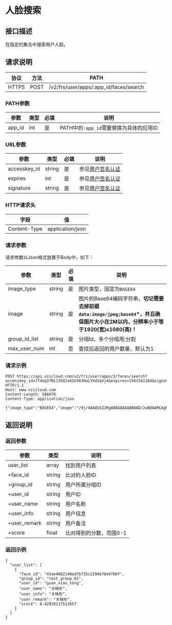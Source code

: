 # 人脸搜索

## 接口描述

在指定的集合中搜索用户人脸。

## 请求说明

协议 | 方法 | PATH 
---|---|---
HTTPS | POST | /v2/frs/user/apps/:app_id/faces/search

### PATH参数

参数 | 类型 | 必填 | 说明
---|---|---|---
app_id | int | 是 | PATH中的`:app_id`需要替换为具体的应用ID

### URL参数

参数 | 类型 | 必填 | 说明
---|---|---|---
accesskey_id | string | 是 | 参见[用户签名认证](/SIGNATURE.md)
expires | int | 是 | 参见[用户签名认证](/SIGNATURE.md)
signature | string | 是 | 参见[用户签名认证](/SIGNATURE.md)

### HTTP请求头

字段 | 值
---|---
Content-Type | application/json

### 请求参数

请求参数以Json格式放置于Body中，如下：

参数 | 类型 | 必填 | 说明 
---|---|---|---
image_type | string | 是 | 图片类型，固定为`BASE64`
image | string | 是 | 图片的Base64编码字符串，**切记需要去掉前缀`data:image/jpeg;base64`*，并且确保图片大小在2M以内，分辨率小于等于1920(宽)x1080(高)！**
group_id_list | string | 是 | 分组Id，多个分组用;分割
max_user_num | int | 否 | 查找后返回的用户数量，默认为1

### 请求示例

```
POST https://api.vzicloud.com/v2/frs/user/apps/2/faces/search?accesskey_id=7fdaq37N1135Q1vK2e503HaLYXd1qVj4&expires=1561541184&signature=mF28sM7%2Fv5arqt4gRO7XLipdKDM%3D HTTP/1.1
Host: www.vzicloud.com
Content-Length: 586678
Content-Type: application/json

{"image_type":"BASE64","image":"/9j/4AAQSkZJRgABAQAAAQABAAD/2wBDAAMCAgMCAgMDAw...","group_id_list":"test_group_01"}
```

## 返回说明

### 返回参数

参数 | 类型 | 说明
---|---|---
user_list | array | 找到用户列表
+face_id | string | 比对的人脸ID
+group_id | string | 用户所属分组ID
+user_id | string | 用户ID
+user_name | string | 用户名称
+user_info | string | 用户信息
+user_remark | string | 用户备注
+score | float | 比对得到的分数，范围0-1

### 返回示例

```
{
  "user_list": [
    {
      "face_id": "43ae4662140edfb735c2294b78e6f0bf",
      "group_id": "test_group_01",
      "user_id": "guan_xiao_tong",
      "user_name": "关晓彤",
      "user_info": "关晓彤",
      "user_remark": "关晓彤",
      "score": 0.42928117513657
    }
  ]
}
```